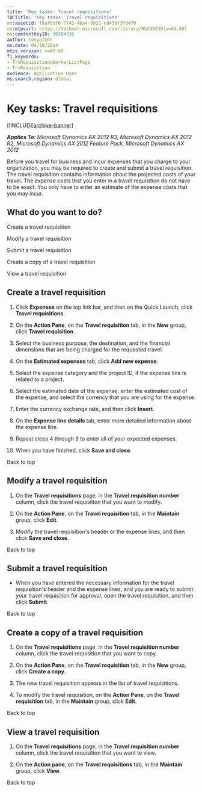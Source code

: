 ```yaml
---
title: 'Key tasks: Travel requisitions'
TOCTitle: 'Key tasks: Travel requisitions'
ms:assetid: f8af6df0-7742-40a4-9921-cd439f3fd476
ms:mtpsurl: https://technet.microsoft.com/library/Hh299230(v=AX.60)
ms:contentKeyID: 36384336
author: tonyafehr
ms.date: 04/18/2014
mtps_version: v=AX.60
f1_keywords:
- TrvRequisitionsWorkerListPage
- TrvRequisition
audience: Application User
ms.search.region: Global
---
```


# Key tasks: Travel requisitions 


[!INCLUDE[archive-banner](includes/archive-banner.md)]


_**Applies To:** Microsoft Dynamics AX 2012 R3, Microsoft Dynamics AX 2012 R2, Microsoft Dynamics AX 2012 Feature Pack, Microsoft Dynamics AX 2012_

Before you travel for business and incur expenses that you charge to your organization, you may be required to create and submit a travel requisition. The travel requisition contains information about the projected costs of your travel. The expense costs that you enter in a travel requisition do not have to be exact. You only have to enter an estimate of the expense costs that you may incur.

## What do you want to do?

Create a travel requisition

Modify a travel requisition

Submit a travel requisition

Create a copy of a travel requisition

View a travel requisition

## Create a travel requisition

1.  Click **Expenses** on the top link bar, and then on the Quick Launch, click **Travel requisitions**.

2.  On the **Action Pane**, on the **Travel requisition** tab, in the **New** group, click **Travel requisition**.

3.  Select the business purpose, the destination, and the financial dimensions that are being charged for the requested travel.

4.  On the **Estimated expenses** tab, click **Add new expense**.

5.  Select the expense category and the project ID, if the expense line is related to a project.

6.  Select the estimated date of the expense, enter the estimated cost of the expense, and select the currency that you are using for the expense.

7.  Enter the currency exchange rate, and then click **Insert**.

8.  On the **Expense line details** tab, enter more detailed information about the expense line.

9.  Repeat steps 4 through 9 to enter all of your expected expenses.

10. When you have finished, click **Save and close**.

Back to top

## Modify a travel requisition

1.  On the **Travel requisitions** page, in the **Travel requisition number** column, click the travel requisition that you want to modify.

2.  On the **Action Pane**, on the **Travel requisition** tab, in the **Maintain** group, click **Edit**.

3.  Modify the travel requisition's header or the expense lines, and then click **Save and close**.

Back to top

## Submit a travel requisition

  - When you have entered the necessary information for the travel requisition's header and the expense lines, and you are ready to submit your travel requisition for approval, open the travel requisition, and then click **Submit**.

Back to top

## Create a copy of a travel requisition

1.  On the **Travel requisitions** page, in the **Travel requisition number** column, click the travel requisition that you want to copy.

2.  On the **Action Pane**, on the **Travel requisition** tab, in the **New** group, click **Create a copy**.

3.  The new travel requisition appears in the list of travel requisitions.

4.  To modify the travel requisition, on the **Action Pane**, on the **Travel requisition** tab, in the **Maintain** group, click **Edit**.

Back to top

## View a travel requisition

1.  On the **Travel requisitions** page, in the **Travel requisition number** column, click the travel requisition that you want to view.

2.  On the **Action pane**, on the **Travel requisitions** tab, in the **Maintain** group, click **View**.

Back to top

  


